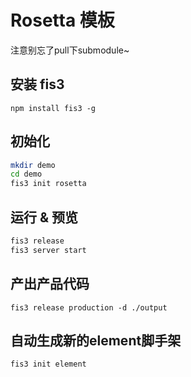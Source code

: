 # Rosetta 模板

注意别忘了pull下submodule~

## 安装 fis3

`npm install fis3 -g`

## 初始化

```bash
mkdir demo
cd demo
fis3 init rosetta
```

## 运行 & 预览

```bash
fis3 release
fis3 server start
```

## 产出产品代码

```
fis3 release production -d ./output
```

## 自动生成新的element脚手架

```
fis3 init element
```
